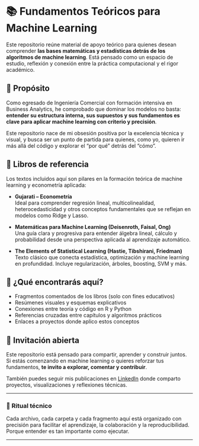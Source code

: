 # 📚 Fundamentos Teóricos para Machine Learning

Este repositorio reúne material de apoyo teórico para quienes desean comprender **las bases matemáticas y estadísticas detrás de los algoritmos de machine learning**. Está pensado como un espacio de estudio, reflexión y conexión entre la práctica computacional y el rigor académico.

## 🎯 Propósito

Como egresado de Ingeniería Comercial con formación intensiva en Business Analytics, he comprobado que dominar los modelos no basta: **entender su estructura interna, sus supuestos y sus fundamentos es clave para aplicar machine learning con criterio y precisión**.

Este repositorio nace de mi obsesión positiva por la excelencia técnica y visual, y busca ser un punto de partida para quienes, como yo, quieren ir más allá del código y explorar el “por qué” detrás del “cómo”.

## 📘 Libros de referencia

Los textos incluidos aquí son pilares en la formación teórica de machine learning y econometría aplicada:

- **Gujarati – Econometría**  
  Ideal para comprender regresión lineal, multicolinealidad, heterocedasticidad y otros conceptos fundamentales que se reflejan en modelos como Ridge y Lasso.

- **Matemáticas para Machine Learning (Deisenroth, Faisal, Ong)**  
  Una guía clara y progresiva para entender álgebra lineal, cálculo y probabilidad desde una perspectiva aplicada al aprendizaje automático.

- **The Elements of Statistical Learning (Hastie, Tibshirani, Friedman)**  
  Texto clásico que conecta estadística, optimización y machine learning en profundidad. Incluye regularización, árboles, boosting, SVM y más.

## 🧠 ¿Qué encontrarás aquí?

- Fragmentos comentados de los libros (solo con fines educativos)
- Resúmenes visuales y esquemas explicativos
- Conexiones entre teoría y código en R y Python
- Referencias cruzadas entre capítulos y algoritmos prácticos
- Enlaces a proyectos donde aplico estos conceptos

## 🤝 Invitación abierta

Este repositorio está pensado para compartir, aprender y construir juntos. Si estás comenzando en machine learning o quieres reforzar tus fundamentos, **te invito a explorar, comentar y contribuir**.

También puedes seguir mis publicaciones en [LinkedIn](https://www.linkedin.com/in/alejandro-figueroa-rojas/) donde comparto proyectos, visualizaciones y reflexiones técnicas.

---

### 🧼 Ritual técnico

Cada archivo, cada carpeta y cada fragmento aquí está organizado con precisión para facilitar el aprendizaje, la colaboración y la reproducibilidad. Porque entender es tan importante como ejecutar.

---
